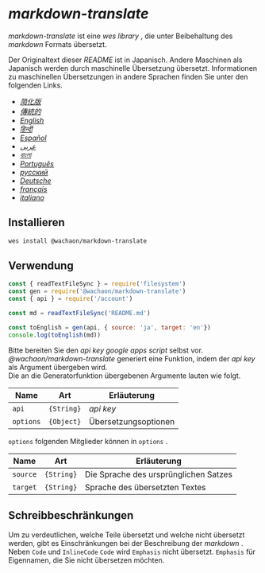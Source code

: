 # _markdown-translate_


_markdown-translate_ ist eine _wes library_ , die unter Beibehaltung des _markdown_ Formats übersetzt.


Der Originaltext dieser _README_ ist in Japanisch. Andere Maschinen als Japanisch werden durch maschinelle Übersetzung übersetzt. Informationen zu maschinellen Übersetzungen in andere Sprachen finden Sie unter den folgenden Links.


+  [*简化版*](https://github.com/wachaon/markdown-translate/blob/master/docs/README.zh-CN.md)
+  [*傳統的*](https://github.com/wachaon/markdown-translate/blob/master/docs/README.zh-TW.md)
+  [*English*](https://github.com/wachaon/markdown-translate/blob/master/docs/README.en.md)
+  [*हिन्दी*](https://github.com/wachaon/markdown-translate/blob/master/docs/README.hi.md)
+  [*Español*](https://github.com/wachaon/markdown-translate/blob/master/docs/README.es.md)
+  [*عربى*](https://github.com/wachaon/markdown-translate/blob/master/docs/README.ar.md)
+  [*বাংলা*](https://github.com/wachaon/markdown-translate/blob/master/docs/README.bn.md)
+  [*Português*](https://github.com/wachaon/markdown-translate/blob/master/docs/README.pt.md)
+  [*русский*](https://github.com/wachaon/markdown-translate/blob/master/docs/README.ru.md)
+  [*Deutsche*](https://github.com/wachaon/markdown-translate/blob/master/docs/README.de.md)
+  [*français*](https://github.com/wachaon/markdown-translate/blob/master/docs/README.fr.md)
+  [*italiano*](https://github.com/wachaon/markdown-translate/blob/master/docs/README.it.md)


## Installieren


```sh
wes install @wachaon/markdown-translate
```


## Verwendung


```javascript
const { readTextFileSync } = require('filesystem')
const gen = require('@wachaon/markdown-translate')
const { api } = require('/account')

const md = readTextFileSync('README.md')

const toEnglish = gen(api, { source: 'ja', target: 'en'})
console.log(toEnglish(md))
```


Bitte bereiten Sie den _api key_ _google apps script_ selbst vor.  
_@wachaon/markdown-translate_ generiert eine Funktion, indem der _api key_ als Argument übergeben wird.  
Die an die Generatorfunktion übergebenen Argumente lauten wie folgt.


| Name      | Art        | Erläuterung          |
| --------- | ---------- | -------------------- |
| `api`     | `{String}` | _api key_            |
| `options` | `{Object}` | Übersetzungsoptionen |


`options` folgenden Mitglieder können in `options` .


| Name     | Art        | Erläuterung                           |
| -------- | ---------- | ------------------------------------- |
| `source` | `{String}` | Die Sprache des ursprünglichen Satzes |
| `target` | `{String}` | Sprache des übersetzten Textes        |


## Schreibbeschränkungen


Um zu verdeutlichen, welche Teile übersetzt und welche nicht übersetzt werden, gibt es Einschränkungen bei der Beschreibung der _markdown_ .  
Neben `Code` und `InlineCode` `Code` wird `Emphasis` nicht übersetzt. `Emphasis` für Eigennamen, die Sie nicht übersetzen möchten.
